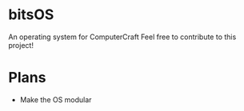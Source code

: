# bitsOS
An operating system for ComputerCraft
Feel free to contribute to this project!

# Plans
- Make the OS modular